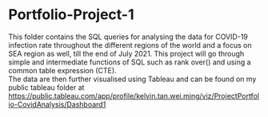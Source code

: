 # Portfolio-Project-1
This folder contains the SQL queries for analysing the data for COVID-19 infection rate throughout the different regions of the world and a focus on SEA region as well, till the end of July 2021. This project will go through simple and intermediate functions of SQL such as rank over() and using a common table expression (CTE).  
The data are then further visualised using Tableau and can be found on my public tableau folder at https://public.tableau.com/app/profile/kelvin.tan.wei.ming/viz/ProjectPortfolio-CovidAnalysis/Dashboard1
